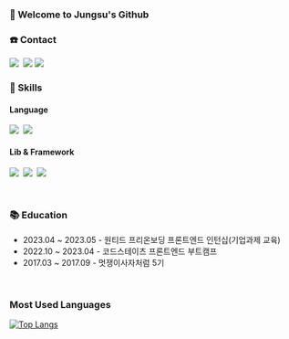 <!--
**wjdwjdtn92/wjdwjdtn92** is a ✨ _special_ ✨ repository because its `README.md` (this file) appears on your GitHub profile.

Here are some ideas to get you started:

- 🔭 I’m currently working on ...
- 🌱 I’m currently learning ...
- 👯 I’m looking to collaborate on ...
- 🤔 I’m looking for help with ...
- 💬 Ask me about ...
- 📫 How to reach me: ...
- 😄 Pronouns: ...
- ⚡ Fun fact: ...
-->

### 👋 Welcome to Jungsu's Github

### **☎️ Contact**
<p>
  <a href="https://velog.io/@jungsu"><img src="https://img.shields.io/badge/Tech%20Blog-11B48A?style=flat-square&logo=Vimeo&logoColor=white&link=https://velog.io/@jungsu"/></a>&nbsp
  <a href="mailto:wjdwjdtn92@gmail.com"><img src="https://img.shields.io/badge/wjdwjdtn92@gmail.com-d14836?style=flat-square&logo=Gmail&logoColor=white&link=wjdwjdtn92@gmail.com"/></a>
<a href="https://www.linkedin.com/in/jungsu-jung/"><img src="https://img.shields.io/badge/JungsuJung-0A66C2?style=flat-square&logo=LinkedIn&logoColor=white&link=https://www.linkedin.com/in/jungsu-jung/"/></a>
</p>


### **💪 Skills**
#### **Language**
<p>
  <img src="https://img.shields.io/badge/Javascript-ffb13b?style=flat-square&logo=javascript&logoColor=white"/>&nbsp 
  <img src="https://img.shields.io/badge/TypeScript-3178C6?style=flat-square&logo=TypeScript&logoColor=white"/>&nbsp
</p>

#### **Lib & Framework**
<p>
  <img src="https://img.shields.io/badge/ReactJS-61DAFB?style=flat-square&logo=React&logoColor=black"/>&nbsp  
  <img src="https://img.shields.io/badge/Next.js-000000?style=flat-square&logo=Next.js&logoColor=white" />&nbsp  
  <img src="https://img.shields.io/badge/NestJS-E0234E?style=flat-square&logo=NestJS&logoColor=white"/></a>&nbsp 
</p>


<br>

### **📚 Education**
- 2023.04 ~ 2023.05  - 원티드 프리온보딩 프론트엔드 인턴십(기업과제 교육)
- 2022.10 ~ 2023.04  - 코드스테이츠 프론트엔드 부트캠프
- 2017.03 ~ 2017.09  - 멋쟁이사자처럼 5기

<br>


### **Most Used Languages**
[![Top Langs](https://github-readme-stats.vercel.app/api/top-langs/?username=wjdwjdtn92&layout=compact)](https://github.com/wjdwjdtn92/github-readme-stats)



